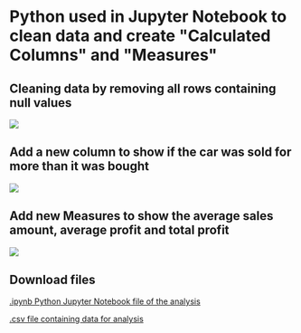 <!-- # Car sales -->
<h1> Python used in Jupyter Notebook to clean data and create "Calculated Columns" and "Measures" </h1>

<!-- Python used to clean data -->
<h2> Cleaning data by removing all rows containing null values </h2>
<p dir="auto"><img src="https://github.com/meic100/Car-sales/assets/169346776/8c5b3f8a-5aa3-4090-97ef-6538115f6805" style="max-width: 50%;">
</p>

<!-- Python used to create "Calculated Columns" -->
<h2> Add a new column to show if the car was sold for more than it was bought </h2>
<p dir="auto"><img src="https://github.com/meic100/Car-sales/assets/169346776/d1be15fa-b644-4eba-9347-b13d03bc8723" style="max-width: 50%;">
</p>

<!-- Python used to create "Measures" -->
<h2> Add new Measures to show the average sales amount, average profit and total profit </h2>
<p dir="auto"><img src="https://github.com/meic100/Car-sales/assets/169346776/96fa4a69-a650-46f6-aca2-5387d4bb63cc" style="max-width: 50%;">
</p>

<!-- Downloadable files -->
<h2> Download files </h2>

<!-- .ipynb file to produce analysis stored in repository meic100/Car-sales -->
[.ipynb Python Jupyter Notebook file of the analysis](https://github.com/meic100/Car-sales/blob/52cd70096e1927dc64ed0cd22520eb797e3fff0c/Car%20Sales%20Analysis.ipynb)

<!-- .csv file containing data for analysis stored in repository meic100/Car-sales -->
[.csv file containing data for analysis](https://github.com/meic100/Car-sales/blob/5c58d8cf86ef9da054058b6e70bd1b3bdab3b772/CarSalesData.csv)
